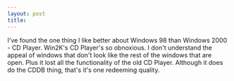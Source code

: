 ```yaml
---
layout: post
title: 
---
```


I've found the one thing I like better about Windows 98 than Windows 2000 - CD Player. Win2K's CD Player's so obnoxious. I don't understand the appeal of windows that don't look like the rest of the windows that are open. Plus it lost all the functionality of the old CD Player. Although it does do the CDDB thing, that's it's one redeeming quality.

